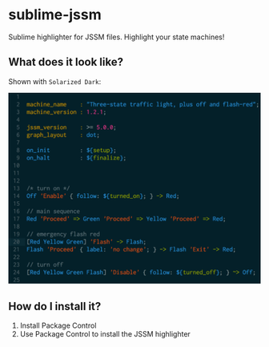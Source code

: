 # sublime-jssm
Sublime highlighter for JSSM files.  Highlight your state machines!

## What does it look like?

Shown with `Solarized Dark`:

![](https://raw.githubusercontent.com/StoneCypher/sublime-jssm/master/screenshot.png)

## How do I install it?

1. Install Package Control
1. Use Package Control to install the JSSM highlighter
